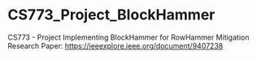 # CS773_Project_BlockHammer
CS773 - Project
Implementing BlockHammer for RowHammer Mitigation
Research Paper: https://ieeexplore.ieee.org/document/9407238
